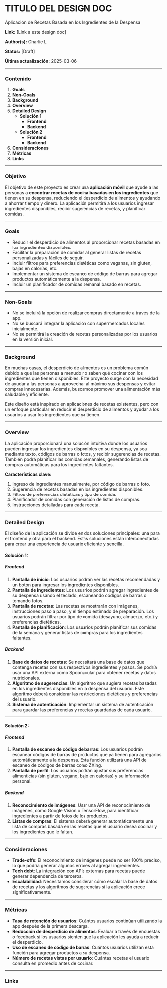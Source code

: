
# TITULO DEL DESIGN DOC
Aplicación de Recetas Basada en los Ingredientes de la Despensa

**Link:** [Link a este design doc]

**Author(s):** Charlie L

**Status:** [Draft]

**Última actualización:** 2025-03-06

---

### Contenido

1. **Goals**
2. **Non-Goals**
3. **Background**
4. **Overview**
5. **Detailed Design**
   - **Solución 1**
     - **Frontend**
     - **Backend**
   - **Solución 2**
     - **Frontend**
     - **Backend**
6. **Consideraciones**
7. **Métricas**
8. **Links**

---

### Objetivo
El objetivo de este proyecto es crear una **aplicación móvil** que ayude a las personas a **encontrar recetas de cocina basadas en los ingredientes** que tienen en su despensa, reduciendo el desperdicio de alimentos y ayudando a ahorrar tiempo y dinero. La aplicación permitirá a los usuarios ingresar ingredientes disponibles, recibir sugerencias de recetas, y planificar comidas.

---

### Goals

- Reducir el desperdicio de alimentos al proporcionar recetas basadas en los ingredientes disponibles.
- Facilitar la preparación de comidas al generar listas de recetas personalizadas y fáciles de seguir.
- Incluir filtros para preferencias dietéticas como veganas, sin gluten, bajas en calorías, etc.
- Implementar un sistema de escaneo de código de barras para agregar productos automáticamente a la despensa.
- Incluir un planificador de comidas semanal basado en recetas.

---

### Non-Goals

- No se incluirá la opción de realizar compras directamente a través de la app.
- No se buscará integrar la aplicación con supermercados locales inicialmente.
- No se permitirá la creación de recetas personalizadas por los usuarios en la versión inicial.

---

### Background

En muchas casas, el desperdicio de alimentos es un problema común debido a que las personas a menudo no saben qué cocinar con los ingredientes que tienen disponibles. Este proyecto surge con la necesidad de ayudar a las personas a aprovechar al máximo sus despensas y evitar compras innecesarias. Además, buscamos promover una alimentación más saludable y eficiente.

Este diseño está inspirado en aplicaciones de recetas existentes, pero con un enfoque particular en reducir el desperdicio de alimentos y ayudar a los usuarios a usar los ingredientes que ya tienen.

---

### Overview

La aplicación proporcionará una solución intuitiva donde los usuarios pueden ingresar los ingredientes disponibles en su despensa, ya sea mediante texto, códigos de barras o fotos, y recibir sugerencias de recetas. También podrá planificar las comidas semanales, generando listas de compras automáticas para los ingredientes faltantes.

**Características clave:**
1. Ingreso de ingredientes manualmente, por código de barras o foto.
2. Sugerencia de recetas basadas en los ingredientes disponibles.
3. Filtros de preferencias dietéticas y tipo de comida.
4. Planificador de comidas con generación de listas de compras.
5. Instrucciones detalladas para cada receta.

---

### Detailed Design

El diseño de la aplicación se divide en dos soluciones principales: una para el frontend y otra para el backend. Estas soluciones están interconectadas para crear una experiencia de usuario eficiente y sencilla.

#### **Solución 1:**

##### **Frontend**
1. **Pantalla de inicio**: Los usuarios podrán ver las recetas recomendadas y un botón para ingresar los ingredientes disponibles.
2. **Pantalla de ingredientes**: Los usuarios podrán agregar ingredientes de su despensa usando el teclado, escaneando códigos de barras o tomando fotos. 
3. **Pantalla de recetas**: Las recetas se mostrarán con imágenes, instrucciones paso a paso, y el tiempo estimado de preparación. Los usuarios podrán filtrar por tipo de comida (desayuno, almuerzo, etc.) y preferencias dietéticas.
4. **Pantalla de planificación**: Los usuarios podrán planificar sus comidas de la semana y generar listas de compras para los ingredientes faltantes.

##### **Backend**
1. **Base de datos de recetas**: Se necesitará una base de datos que contenga recetas con sus respectivos ingredientes y pasos. Se podría usar una API externa como Spoonacular para obtener recetas y datos nutricionales.
2. **Algoritmo de sugerencias**: Un algoritmo que sugiera recetas basadas en los ingredientes disponibles en la despensa del usuario. Este algoritmo deberá considerar las restricciones dietéticas y preferencias del usuario.
3. **Sistema de autenticación**: Implementar un sistema de autenticación para guardar las preferencias y recetas guardadas de cada usuario.

---

#### **Solución 2:**

##### **Frontend**
1. **Pantalla de escaneo de código de barras**: Los usuarios podrán escanear códigos de barras de productos que ya tienen para agregarlos automáticamente a la despensa. Esta función utilizará una API de escaneo de códigos de barras como ZXing.
2. **Pantalla de perfil**: Los usuarios podrán ajustar sus preferencias alimenticias (sin gluten, vegano, bajo en calorías) y su información personal.

##### **Backend**
1. **Reconocimiento de imágenes**: Usar una API de reconocimiento de imágenes, como Google Vision o TensorFlow, para identificar ingredientes a partir de fotos de los productos.
2. **Listas de compras**: El sistema deberá generar automáticamente una lista de compras basada en las recetas que el usuario desea cocinar y los ingredientes que le faltan.

---

### Consideraciones
- **Trade-offs**: El reconocimiento de imágenes puede no ser 100% preciso, lo que podría generar algunos errores al agregar ingredientes. 
- **Tech debt**: La integración con APIs externas para recetas puede generar dependencia de terceros.
- **Escalabilidad**: Necesitamos considerar cómo escalar la base de datos de recetas y los algoritmos de sugerencias si la aplicación crece significativamente.

---

### Métricas

- **Tasa de retención de usuarios**: Cuántos usuarios continúan utilizando la app después de la primera descarga.
- **Reducción de desperdicio de alimentos**: Evaluar a través de encuestas o feedback si los usuarios sienten que la aplicación les ayuda a reducir el desperdicio.
- **Uso de escaneo de código de barras**: Cuántos usuarios utilizan esta función para agregar productos a su despensa.
- **Número de recetas vistas por usuario**: Cuántas recetas el usuario consulta en promedio antes de cocinar.

---

### Links
